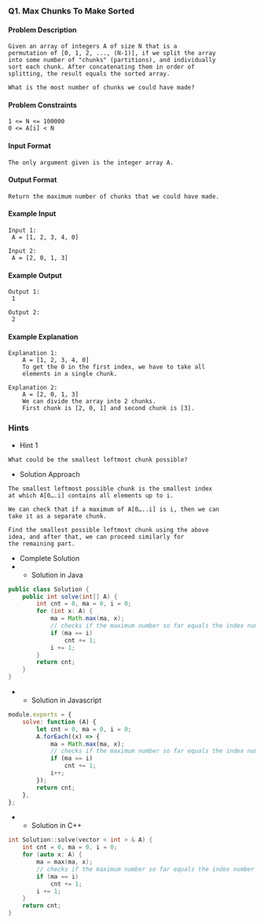 ### Q1. Max Chunks To Make Sorted
#### Problem Description
```text
Given an array of integers A of size N that is a 
permutation of [0, 1, 2, ..., (N-1)], if we split the array 
into some number of "chunks" (partitions), and individually 
sort each chunk. After concatenating them in order of 
splitting, the result equals the sorted array.

What is the most number of chunks we could have made?
```
#### Problem Constraints
```text
1 <= N <= 100000
0 <= A[i] < N
```
#### Input Format
```text
The only argument given is the integer array A.
```
#### Output Format
```text
Return the maximum number of chunks that we could have made.
```
#### Example Input
```text
Input 1:
 A = [1, 2, 3, 4, 0]

Input 2:
 A = [2, 0, 1, 3]
```
#### Example Output
```text
Output 1:
 1

Output 2:
 2
```
#### Example Explanation
```text
Explanation 1:
    A = [1, 2, 3, 4, 0]
    To get the 0 in the first index, we have to take all 
    elements in a single chunk.

Explanation 2:
    A = [2, 0, 1, 3] 
    We can divide the array into 2 chunks.
    First chunk is [2, 0, 1] and second chunk is [3].
```
### Hints
* Hint 1
```text
What could be the smallest leftmost chunk possible?
```
* Solution Approach
```text
The smallest leftmost possible chunk is the smallest index 
at which A[0….i] contains all elements up to i.

We can check that if a maximum of A[0…..i] is i, then we can 
take it as a separate chunk.

Find the smallest possible leftmost chunk using the above 
idea, and after that, we can proceed similarly for 
the remaining part.
```
* Complete Solution
* * Solution in Java
```java
public class Solution {
    public int solve(int[] A) {
        int cnt = 0, ma = 0, i = 0;
        for (int x: A) {
            ma = Math.max(ma, x);
            // checks if the maximum number so far equals the index number
            if (ma == i)
                cnt += 1;
            i += 1;
        }
        return cnt;
    }
}
```
* * Solution in Javascript
```javascript
module.exports = {
    solve: function (A) {
        let cnt = 0, ma = 0, i = 0;
        A.forEach((x) => {
            ma = Math.max(ma, x);
            // checks if the maximum number so far equals the index number
            if (ma == i) 
                cnt += 1;
            i++;
        });
        return cnt;
    },
};
```
* * Solution in C++
```cpp
int Solution::solve(vector < int > & A) {
    int cnt = 0, ma = 0, i = 0;
    for (auto x: A) {
        ma = max(ma, x);
        // checks if the maximum number so far equals the index number
        if (ma == i)
            cnt += 1;
        i += 1;
    }
    return cnt;
}
```

